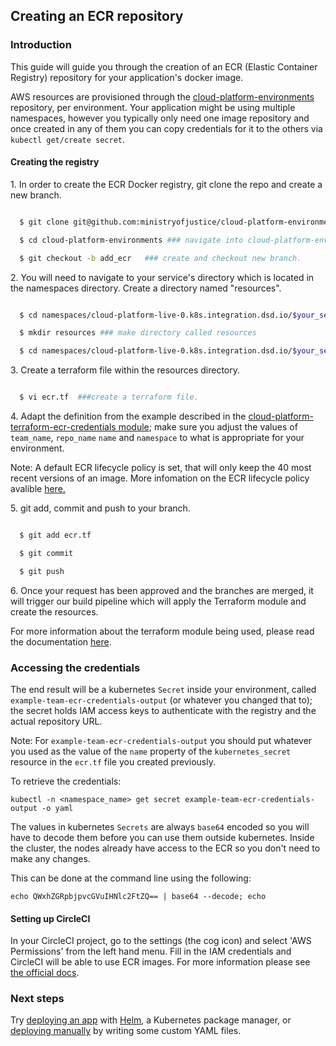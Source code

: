 ## Creating an ECR repository

### Introduction

This guide will guide you through the creation of an ECR (Elastic Container Registry) repository for your application's docker image.

AWS resources are provisioned through the [cloud-platform-environments](https://github.com/ministryofjustice/cloud-platform-environments/) repository, per environment. Your application might be using multiple namespaces, however you typically only need one image repository and once created in any of them you can copy credentials for it to the others via `kubectl get/create secret`.

#### Creating the registry

1\. In order to create the ECR Docker registry, git clone the repo and create a new branch.

```bash

  $ git clone git@github.com:ministryofjustice/cloud-platform-environments.git ###git clone repo

  $ cd cloud-platform-environments ### navigate into cloud-platform-environments directory.

  $ git checkout -b add_ecr   ### create and checkout new branch.

```

2\. You will need to navigate to your service's directory which is located in the namespaces directory. Create a directory named "resources".

```bash

  $ cd namespaces/cloud-platform-live-0.k8s.integration.dsd.io/$your_service  ###navigate to your service's directory.

  $ mkdir resources ### make directory called resources

  $ cd namespaces/cloud-platform-live-0.k8s.integration.dsd.io/$your_service/resources

```

3\. Create a terraform file within the resources directory.

```bash

  $ vi ecr.tf  ###create a terraform file.

```

4\. Adapt the definition from the example described in the [cloud-platform-terraform-ecr-credentials module](https://github.com/ministryofjustice/cloud-platform-terraform-ecr-credentials/tree/master/examples); make sure you adjust the values of `team_name`, `repo_name` `name` and `namespace` to what is appropriate for your environment.

Note: A default ECR lifecycle policy is set, that will only keep the 40 most recent versions of an image. More infomation on the ECR lifecycle policy avalible [here.](archive.html#ecr-lifecycle-policy)

5\. git add, commit and push to your branch.

```bash

  $ git add ecr.tf

  $ git commit

  $ git push

```
6\. Once your request has been approved and the branches are merged, it will trigger our build pipeline which will apply the Terraform module and create the resources.

For more information about the terraform module being used, please read the documentation [here](https://github.com/ministryofjustice/cloud-platform-terraform-ecr-credentials).

### Accessing the credentials

The end result will be a kubernetes `Secret` inside your environment, called `example-team-ecr-credentials-output` (or whatever you changed that to); the secret holds IAM access keys to authenticate with the registry and the actual repository URL.

Note: For `example-team-ecr-credentials-output` you should put whatever you used as the value of the `name` property of the `kubernetes_secret` resource in the `ecr.tf` file you created previously.

To retrieve the credentials:
```
kubectl -n <namespace_name> get secret example-team-ecr-credentials-output -o yaml
```

The values in kubernetes `Secrets` are always `base64` encoded so you will have to decode them before you can use them outside kubernetes. Inside the cluster, the nodes already have access to the ECR so you don't need to make any changes.

This can be done at the command line using the following:
```
echo QWxhZGRpbjpvcGVuIHNlc2FtZQ== | base64 --decode; echo
```

#### Setting up CircleCI
In your CircleCI project, go to the settings (the cog icon) and select 'AWS Permissions' from the left hand menu. Fill in the IAM credentials and CircleCI will be able to use ECR images. For more information please see [the official docs](https://circleci.com/docs/2.0/private-images/).


### Next steps

Try [deploying an app][deploy-helm] with [Helm](https://helm.sh/), a Kubernetes package manager, or [deploying manually][deploy-hello-world] by writing some custom YAML files.

[deploy-hello-world]: tasks.html#deploying-a-39-hello-world-39-application-to-the-cloud-platform
[deploy-helm]: archive.html#deploying-an-application-to-the-cloud-platform-with-helm
